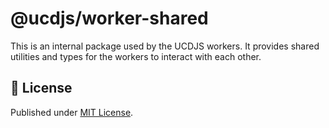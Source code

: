 # @ucdjs/worker-shared

This is an internal package used by the UCDJS workers. It provides shared utilities and types for the workers to interact with each other.

## 📄 License

Published under [MIT License](./LICENSE).
